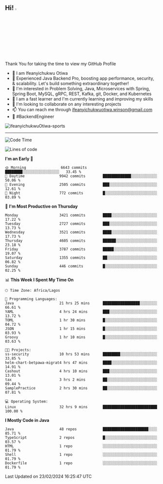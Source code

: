 <!-- BLOG-POST-LIST:START --><!-- BLOG-POST-LIST:END -->

## Hi! <img src="https://media.giphy.com/media/hvRJCLFzcasrR4ia7z/giphy.gif" width="4%"> 

Thank You for taking the time to view my GitHub Profile

- 👋 I am Ifeanyichukwu Otiwa
- 🚀 Experienced Java Backend Pro, boosting app performance, security, & scalability. Let's build something extraordinary together!
- 👀 I'm interested in Problem Solving, Java, Microservices with Spring, Spring Boot, MySQL, gRPC, REST, Kafka, git, Docker, and Kubernetes
- 🌱 I am a fast learner and I'm currently learning and improving my skills
- 💞️ I'm looking to collaborate on any interesting projects
- 📫 You can reach me through ifeanyichukwuotiwa.winson@gmail.com
- 🚀 #BackendEngineer

<p align="left" marginTop="10px"> <img src="https://komarev.com/ghpvc/?username=ifeanyichukwuOtiwa-sports&label=Profile%20views&color=0e75b6&style=for-the-badge" alt="ifeanyichukwuOtiwa-sports" /> </p>

***

<!--START_SECTION:waka-->
![Code Time](http://img.shields.io/badge/Code%20Time-2%2C279%20hrs%2013%20mins-blue)

![Lines of code](https://img.shields.io/badge/From%20Hello%20World%20I%27ve%20Written-4.1%20million%20lines%20of%20code-blue)

**I'm an Early 🐤** 

```text
🌞 Morning                6643 commits        ████████░░░░░░░░░░░░░░░░░   33.45 % 
🌆 Daytime                9942 commits        █████████████░░░░░░░░░░░░   50.06 % 
🌃 Evening                2505 commits        ███░░░░░░░░░░░░░░░░░░░░░░   12.61 % 
🌙 Night                  772 commits         █░░░░░░░░░░░░░░░░░░░░░░░░   03.89 % 
```
📅 **I'm Most Productive on Thursday** 

```text
Monday                   3421 commits        ████░░░░░░░░░░░░░░░░░░░░░   17.22 % 
Tuesday                  2727 commits        ███░░░░░░░░░░░░░░░░░░░░░░   13.73 % 
Wednesday                3521 commits        ████░░░░░░░░░░░░░░░░░░░░░   17.73 % 
Thursday                 4605 commits        ██████░░░░░░░░░░░░░░░░░░░   23.18 % 
Friday                   3787 commits        █████░░░░░░░░░░░░░░░░░░░░   19.07 % 
Saturday                 1355 commits        ██░░░░░░░░░░░░░░░░░░░░░░░   06.82 % 
Sunday                   446 commits         █░░░░░░░░░░░░░░░░░░░░░░░░   02.25 % 
```


📊 **This Week I Spent My Time On** 

```text
🕑︎ Time Zone: Africa/Lagos

💬 Programming Languages: 
Java                     21 hrs 25 mins      █████████████████░░░░░░░░   66.61 % 
YAML                     4 hrs 24 mins       ███░░░░░░░░░░░░░░░░░░░░░░   13.72 % 
TOML                     1 hr 30 mins        █░░░░░░░░░░░░░░░░░░░░░░░░   04.72 % 
JSON                     1 hr 15 mins        █░░░░░░░░░░░░░░░░░░░░░░░░   03.93 % 
Groovy                   1 hr 10 mins        █░░░░░░░░░░░░░░░░░░░░░░░░   03.63 % 

🐱‍💻 Projects: 
ss-security              10 hrs 53 mins      ████████░░░░░░░░░░░░░░░░░   33.85 % 
helm-chart-betpawa-migrat4 hrs 47 mins       ████░░░░░░░░░░░░░░░░░░░░░   14.91 % 
Cashout                  4 hrs 10 mins       ███░░░░░░░░░░░░░░░░░░░░░░   13.01 % 
tax                      3 hrs 2 mins        ██░░░░░░░░░░░░░░░░░░░░░░░   09.44 % 
SamplePractice           2 hrs 30 mins       ██░░░░░░░░░░░░░░░░░░░░░░░   07.81 % 

💻 Operating System: 
Linux                    32 hrs 9 mins       █████████████████████████   100.00 % 
```

**I Mostly Code in Java** 

```text
Java                     48 repos            █████████████████████░░░░   85.71 % 
TypeScript               2 repos             █░░░░░░░░░░░░░░░░░░░░░░░░   03.57 % 
HTML                     1 repo              ░░░░░░░░░░░░░░░░░░░░░░░░░   01.79 % 
Shell                    1 repo              ░░░░░░░░░░░░░░░░░░░░░░░░░   01.79 % 
Dockerfile               1 repo              ░░░░░░░░░░░░░░░░░░░░░░░░░   01.79 % 
```




 Last Updated on 23/02/2024 16:25:47 UTC
<!--END_SECTION:waka-->

<!--
<p align="center">
![trophy](https://github-profile-trophy.vercel.app/?username=ifeanyichukwuOtiwa-sports&theme=onedark) (https://github.com/ryo-ma/github-profile-trophy)
</p>
-->

<!---
ifeanyi-otiwa/ifeanyi-otiwa is a ✨ special ✨ repository because its `README.md` (this file) appears on your GitHub profile.
You can click the Preview link to take a look at your changes.
--->
